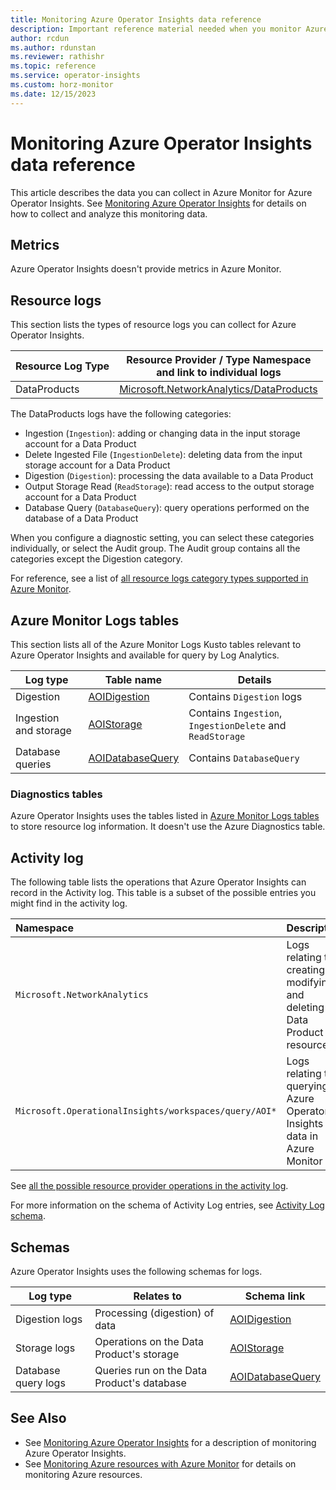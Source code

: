 ```yaml
---
title: Monitoring Azure Operator Insights data reference
description: Important reference material needed when you monitor Azure Operator Insights 
author: rcdun
ms.author: rdunstan
ms.reviewer: rathishr
ms.topic: reference
ms.service: operator-insights
ms.custom: horz-monitor
ms.date: 12/15/2023
---
```

<!-- VERSION 2.3
Template for monitoring data reference article for Azure services. This article is support for the main "Monitoring Azure Operator Insights" article for the service. -->

# Monitoring Azure Operator Insights data reference

This article describes the data you can collect in Azure Monitor for Azure Operator Insights. See [Monitoring Azure Operator Insights](monitor-operator-insights.md) for details on how to collect and analyze this monitoring data.

## Metrics

Azure Operator Insights doesn't provide metrics in Azure Monitor.

## Resource logs

This section lists the types of resource logs you can collect for Azure Operator Insights.

|Resource Log Type | Resource Provider / Type Namespace<br/> and link to individual logs |
|-------|-----|
| DataProducts| [Microsoft.NetworkAnalytics/DataProducts](/azure/azure-monitor/reference/supported-logs/microsoft-networkanalytics-dataproducts-logs) |

The DataProducts logs have the following categories:

- Ingestion (`Ingestion`): adding or changing data in the input storage account for a Data Product
- Delete Ingested File (`IngestionDelete`): deleting data from the input storage account for a Data Product
- Digestion (`Digestion`): processing the data available to a Data Product
- Output Storage Read (`ReadStorage`): read access to the output storage account for a Data Product
- Database Query (`DatabaseQuery`): query operations performed on the database of a Data Product

When you configure a diagnostic setting, you can select these categories individually, or select the Audit group. The Audit group contains all the categories except the Digestion category.

For reference, see a list of [all resource logs category types supported in Azure Monitor](/azure/azure-monitor/platform/resource-logs-schema).

## Azure Monitor Logs tables

This section lists all of the Azure Monitor Logs Kusto tables relevant to Azure Operator Insights and available for query by Log Analytics.

|Log type|Table name|Details|
|--------|----------|-------|
|Digestion|[AOIDigestion](/azure/azure-monitor/reference/tables/aoidigestion)| Contains `Digestion` logs|
|Ingestion and storage |[AOIStorage](/azure/azure-monitor/reference/tables/aoistorage)| Contains `Ingestion`, `IngestionDelete` and `ReadStorage` |
|Database queries|[AOIDatabaseQuery](/azure/azure-monitor/reference/tables/aoidatabasequery)| Contains `DatabaseQuery` |


### Diagnostics tables

Azure Operator Insights uses the tables listed in [Azure Monitor Logs tables](#azure-monitor-logs-tables) to store resource log information. It doesn't use the Azure Diagnostics table.

## Activity log

The following table lists the operations that Azure Operator Insights can record in the Activity log. This table is a subset of the possible entries you might find in the activity log.

| Namespace | Description |
|:---|:---|
|`Microsoft.NetworkAnalytics`|Logs relating to creating, modifying and deleting Data Product resources|
|`Microsoft.OperationalInsights/workspaces/query/AOI*`|Logs relating to querying Azure Operator Insights data in Azure Monitor|

See [all the possible resource provider operations in the activity log](/azure/role-based-access-control/resource-provider-operations).  

For more information on the schema of Activity Log entries, see [Activity  Log schema](/azure/azure-monitor/essentials/activity-log-schema). 

## Schemas

Azure Operator Insights uses the following schemas for logs.

|Log type|Relates to|Schema link|
|--------|----------|-----------|
|Digestion logs|Processing (digestion) of data|[AOIDigestion](/azure/azure-monitor/reference/tables/aoidigestion)|
|Storage logs|Operations on the Data Product's storage|[AOIStorage](/azure/azure-monitor/reference/tables/aoistorage)|
|Database query logs|Queries run on the Data Product's database|[AOIDatabaseQuery](/azure/azure-monitor/reference/tables/aoidatabasequery)|

## See Also

- See [Monitoring Azure Operator Insights](monitor-operator-insights.md) for a description of monitoring Azure Operator Insights.
- See [Monitoring Azure resources with Azure Monitor](/azure/azure-monitor/essentials/monitor-azure-resource) for details on monitoring Azure resources.